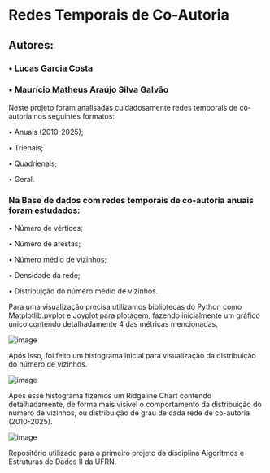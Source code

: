 # Redes Temporais de Co-Autoria

## Autores: 
### • Lucas Garcia Costa   

### • Maurício Matheus Araújo Silva Galvão  

Neste projeto foram analisadas cuidadosamente redes temporais de co-autoria nos seguintes formatos:

• Anuais (2010-2025);   

• Trienais; 

• Quadrienais;   

• Geral.     



### Na Base de dados com redes temporais de co-autoria anuais foram estudados:  



• Número de vértices;

• Número de arestas;   

• Número médio de vizinhos;  

• Densidade da rede;    

• Distribuição do número médio de vizinhos.    

  
  
Para uma visualização precisa utilizamos bibliotecas do Python como Matplotlib.pyplot e Joyplot para plotagem, fazendo inicialmente um gráfico único contendo detalhadamente 4 das métricas mencionadas.


![image](https://github.com/user-attachments/assets/8236914e-7333-49bb-9d29-6ce5df85f9f8)


Após isso, foi feito um histograma inicial para visualização da distribuição do número de vizinhos.


![image](https://github.com/user-attachments/assets/d0884a91-100c-45b6-aeae-616406cb9bc6)


Após esse histograma fizemos um Ridgeline Chart contendo detalhadamente, de forma mais visível o comportamento da distribuição do número de vizinhos, ou distribuição de grau de cada rede de co-autoria (2010-2025).


![image](https://github.com/user-attachments/assets/29162a5a-f8df-4a8b-9b43-81001d361fa9)


Repositório utilizado para o primeiro projeto da disciplina Algorítmos e Estruturas de Dados II da UFRN.

